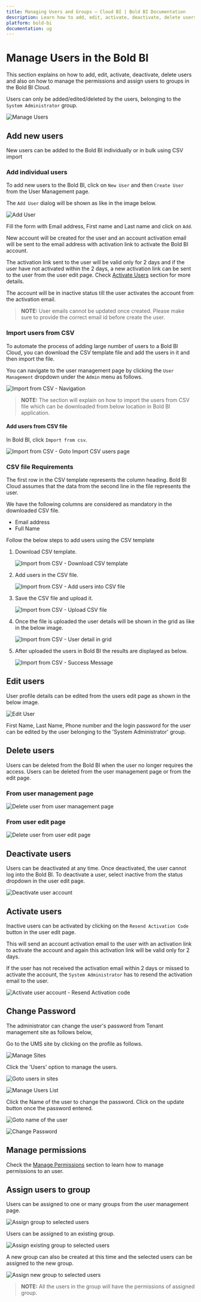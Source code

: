```yaml
---
title: Managing Users and Groups – Cloud BI | Bold BI Documentation
description: Learn how to add, edit, activate, deactivate, delete users, assigning to groups and manage their permissions with Bold BI Cloud.
platform: bold-bi
documentation: ug
---
```


# Manage Users in the Bold BI

This section explains on how to add, edit, activate, deactivate, delete users and also on how to manage the permissions and assign users to groups in the Bold BI Cloud.

Users can only be added/edited/deleted by the users, belonging to the `System Administrator` group.

![Manage Users](/static/assets/cloud/managing-resources/manage-users/images/manage-users.png)

## Add new users

New users can be added to the Bold BI individually or in bulk using CSV import

### Add individual users

To add new users to the Bold BI, click on `New User` and then `Create User` from the User Management page. 

The `Add User` dialog will be shown as like in the image below.

![Add User](/static/assets/cloud/managing-resources/manage-users/images/add-user.png)

Fill the form with Email address, First name and Last name and click on `Add`. 

New account will be created for the user and an account activation email will be sent to the email address with activation link to activate the Bold BI account.

The activation link sent to the user will be valid only for 2 days and if the user have not activated within the 2 days, a new activation link can be sent to the user from the user edit page. Check [Activate Users](#activate-users) section for more details.

The account will be in inactive status till the user activates the account from the activation email.

> **NOTE:**  User emails cannot be updated once created. Please make sure to provide the correct email id before create the user.

### Import users from CSV

To automate the process of adding large number of users to a Bold BI Cloud, you can download the CSV template file and add the users in it and then import the file.

You can navigate to the user management page by clicking the `User Management` dropdown under the `Admin` menu as follows.

![Import from CSV - Navigation](/static/assets/cloud/managing-resources/manage-users/images/usermanagement.png)

> **NOTE:**  The section will explain on how to import the users from CSV file which can be downloaded from below location in Bold BI application.

#### Add users from CSV file

In Bold BI, click `Import from csv`.

![Import from CSV - Goto Import CSV users page](/static/assets/cloud/managing-resources/manage-users/images/goto-import-csv-users.png)

### CSV file Requirements

The first row in the CSV template represents the column heading. Bold BI Cloud assumes that the data from the second line in the file represents the user.

We have the following columns are considered as mandatory in the downloaded CSV file.

* Email address
* Full Name

Follow the below steps to add users using the CSV template

1. Download CSV template.

	![Import from CSV - Download CSV template](/static/assets/cloud/managing-resources/manage-users/images/csv-import.png)

2. Add users in the CSV file.

	![Import from CSV - Add users into CSV file](/static/assets/cloud/managing-resources/manage-users/images/csv-import-add-users.png)

3. Save the CSV file and upload it.

	![Import from CSV - Upload CSV file](/static/assets/cloud/managing-resources/manage-users/images/csv-import-upload.png)

4. Once the file is uploaded the user details will be shown in the grid as like in the below image.

	![Import from CSV - User detail in grid](/static/assets/cloud/managing-resources/manage-users/images/csv-import-grid.png)

5. After uploaded the users in Bold BI the results are displayed as below.

    ![Import from CSV - Success Message](/static/assets/cloud/managing-resources/manage-users/images/import-csv-users-confirmation.png)
	
## Edit users
User profile details can be edited from the users edit page as shown in the below image.

![Edit User](/static/assets/cloud/managing-resources/manage-users/images/edit-user.png)

First Name, Last Name, Phone number and the login password for the user can be edited by the user belonging to the 'System Administrator' group.  
		
## Delete users
Users can be deleted from the Bold BI when the user no longer requires the access. Users can be deleted from the user management page or from the edit page.

### From user management page

![Delete user from user management page](/static/assets/cloud/managing-resources/manage-users/images/delete-user-1.png)

### From user edit page

![Delete user from user edit page](/static/assets/cloud/managing-resources/manage-users/images/delete-user-2.png)

## Deactivate users
Users can be deactivated at any time. Once deactivated, the user cannot log into the Bold BI.
To deactivate a user, select inactive from the status dropdown in the user edit page.

![Deactivate user account](/static/assets/cloud/managing-resources/manage-users/images/deactivate-user.png)

## Activate users
Inactive users can be activated by clicking on the `Resend Activation Code` button in the user edit page.

This will send an account activation email to the user with an activation link to activate the account and again this activation link will be valid only for 2 days.

If the user has not received the activation email within 2 days or missed to activate the account, the `System Administrator` has to resend the activation email to the user.

![Activate user account - Resend Activation code](/static/assets/cloud/managing-resources/manage-users/images/activate-user-resend.png)

## Change Password 
The administrator can change the user's password from Tenant management site as follows below,

Go to the UMS site by clicking on the profile as follows.

![Manage Sites](/static/assets/cloud/managing-resources/manage-users/images/manage-sites-for-the-users.png)

Click the 'Users' option to manage the users.

![Goto users in sites](/static/assets/cloud/managing-resources/manage-users/images/goto-users-in-sites.png)

![Manage Users List](/static/assets/cloud/managing-resources/manage-users/images/manage-users-list.png)

Click the Name of the user to change the password. Click on the update button once the password entered.

![Goto name of the user](/static/assets/cloud/managing-resources/manage-users/images/goto-name-of-the-user.png)

![Change Password](/static/assets/cloud/managing-resources/manage-users/images/change-the-password.png)

## Manage permissions
Check the [Manage Permissions](/cloud-bi/working-with-dashboards/share-dashboards/manage-permissions/) section to learn how to manage permissions to an user.
	
## Assign users to group
Users can be assigned to one or many groups from the user management page.

![Assign group to selected users](/static/assets/cloud/managing-resources/manage-users/images/assign-group-to-users.png)

Users can be assigned to an existing group.

![Assign existing group to selected users](/static/assets/cloud/managing-resources/manage-users/images/assign-group-to-users-1.png)

A new group can also be created at this time and the selected users can be assigned to the new group.

![Assign new group to selected users](/static/assets/cloud/managing-resources/manage-users/images/assign-group-to-users-2.png)

> **NOTE:**  All the users in the group will have the permissions of assigned group.
